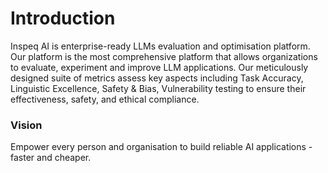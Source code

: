 # Introduction

Inspeq AI is enterprise-ready LLMs evaluation and optimisation platform. Our platform is the most comprehensive platform that allows organizations to evaluate, experiment and improve LLM applications. Our meticulously designed suite of metrics assess key aspects including Task Accuracy, Linguistic Excellence, Safety & Bias, Vulnerability testing to ensure their effectiveness, safety, and ethical compliance.

### Vision

Empower every person and organisation to build reliable AI applications - faster and cheaper.
